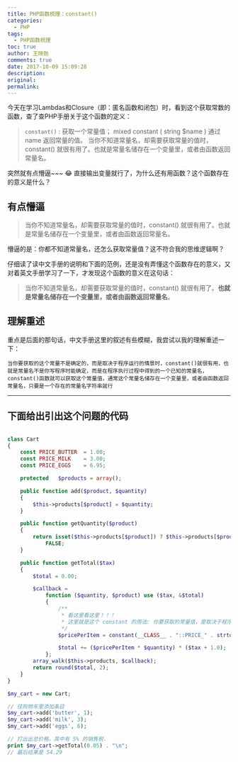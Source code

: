 ```yaml
---
title: PHP函数梳理：constant()
categories:
  - PHP
tags:
  - PHP函数梳理
toc: true
author: 王晓勃
comments: true
date: 2017-10-09 15:09:28
description:
original:
permalink:
---
```


今天在学习Lambdas和Closure（即：匿名函数和闭包）时，看到这个获取常数的函数，查了查PHP手册关于这个函数的定义：

> `constant()` : 获取一个常量值；
> mixed constant ( string $name )
> 通过 name 返回常量的值。
> 当你不知道常量名，却需要获取常量的值时，constant() 就很有用了。也就是常量名储存在一个变量里，或者由函数返回常量名。

突然就有点懵逼~~~ 😂  直接输出变量就行了，为什么还有用函数？这个函数存在的意义是什么？

<!-- more -->

## 有点懵逼

> 当你不知道常量名，却需要获取常量的值时，constant() 就很有用了。也就是常量名储存在一个变量里，或者由函数返回常量名。

懵逼的是：你都不知道常量名，还怎么获取常量值？这不符合我的思维逻辑啊？


仔细读了读中文手册的说明和下面的范例，还是没有弄懂这个函数存在的意义，又对着英文手册学习了一下，才发现这个函数的意义在这句话：

> 当你不知道常量名，却需要获取常量的值时，constant() 就很有用了。**也就是常量名储存在一个变量里，或者由函数返回常量名**。

## 理解重述

重点是后面的那句话，中文手册这里的叙述有些模糊，我尝试以我的理解重述一下：

`当你要获取的这个常量不是确定的，而是取决于程序运行的情景时，constant()就很有用，也就是常量名不是你写程序时能确定，而是在程序执行过程中得到的一个已知的常量名，constant()函数就可以获取这个常量值，通常这个常量名储存在一个变量里，或者由函数返回常量名，只要是一个存在的常量名字符串就行`  


----

## 下面给出引出这个问题的代码

```php

class Cart
{
    const PRICE_BUTTER  = 1.00;
    const PRICE_MILK    = 3.00;
    const PRICE_EGGS    = 6.95;

    protected   $products = array();

    public function add($product, $quantity)
    {
        $this->products[$product] = $quantity;
    }

    public function getQuantity($product)
    {
        return isset($this->products[$product]) ? $this->products[$product] :
            FALSE;
    }

    public function getTotal($tax)
    {
        $total = 0.00;

        $callback =
            function ($quantity, $product) use ($tax, &$total)
            {
                /**
                 * 看这里看这里！！！  
                 * 这里就是这个 constant 的用法: 你要获取的常量值，是取决于程序的运行情景
                 */
                $pricePerItem = constant(__CLASS__ . "::PRICE_" . strtoupper($product));

                $total += ($pricePerItem * $quantity) * ($tax + 1.0);
            };
        array_walk($this->products, $callback);
        return round($total, 2);
    }
}

$my_cart = new Cart;

// 往购物车里添加条目
$my_cart->add('butter', 1);
$my_cart->add('milk', 3);
$my_cart->add('eggs', 6);

// 打出出总价格，其中有 5% 的销售税.
print $my_cart->getTotal(0.05) . "\n";
// 最后结果是 54.29

```

